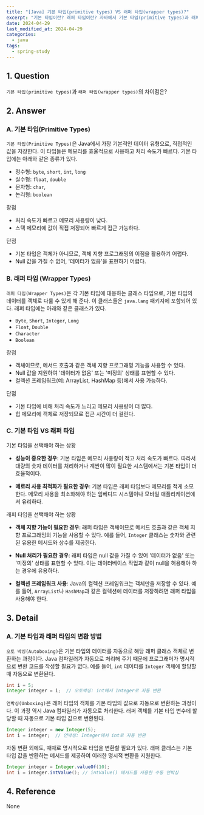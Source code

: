 ```yaml
---
title: "[Java] 기본 타입(primitive types) VS 래퍼 타입(wrapper types)?"
excerpt: "기본 타입이란? 래퍼 타입이란? 자바에서 기본 타입(primitive types)과 래퍼 타입(wrapper types)의 차이점은? 오토 박싱과 언박싱이란?"
date: 2024-04-29
last_modified_at: 2024-04-29
categories:
  - java
tags:
  - spring-study
---
```


## 1. Question

`기본 타입(primitive types)`과 `래퍼 타입(wrapper types)`의 차이점은?

## 2. Answer

### A. 기본 타입(Primitive Types)

`기본 타입(Primitive Types)`은 Java에서 가장 기본적인 데이터 유형으로, 직접적인 값을 저장한다. 이 타입들은 메모리를 효율적으로 사용하고 처리 속도가 빠르다. 기본 타입에는 아래와 같은 종류가 있다.

* 정수형: `byte`, `short`, `int`, `long`
* 실수형: `float`, `double`
* 문자형: `char`,
* 논리형: `boolean`

장점

* 처리 속도가 빠르고 메모리 사용량이 낮다.
* 스택 메모리에 값이 직접 저장되어 빠르게 접근 가능하다.

단점

* 기본 타입은 객체가 아니므로, 객체 지향 프로그래밍의 이점을 활용하기 어렵다.
* Null 값을 가질 수 없어, '데이터가 없음'을 표현하기 어렵다.

### B. 래퍼 타입 (Wrapper Types)

`래퍼 타입(Wrapper Types)`은 각 기본 타입에 대응하는 클래스 타입으로, 기본 타입의 데이터를 객체로 다룰 수 있게 해 준다. 이 클래스들은 `java.lang` 패키지에 포함되어 있다. 래퍼 타입에는 아래와 같은 클래스가 있다.

* `Byte`, `Short`, `Integer`, `Long`
* `Float`, `Double`
* `Character`
* `Boolean`

장점

* 객체이므로, 메서드 호출과 같은 객체 지향 프로그래밍 기능을 사용할 수 있다.
* Null 값을 지원하여 '데이터가 없음' 또는 '미정의' 상태를 표현할 수 있다.
* 컬렉션 프레임워크(예: ArrayList, HashMap 등)에서 사용 가능하다.

단점

* 기본 타입에 비해 처리 속도가 느리고 메모리 사용량이 더 많다.
* 힙 메모리에 객체로 저장되므로 접근 시간이 더 걸린다.

### C. 기본 타입 VS 래퍼 타입

기본 타입을 선택해야 하는 상황

* **성능이 중요한 경우**: 기본 타입은 메모리 사용량이 적고 처리 속도가 빠르다. 따라서 대량의 숫자 데이터를 처리하거나 계싼이 많이 필요한 시스템에서는 기본 타입이 더 효율적이다.

* **메로리 사용 최적화가 필요한 경우**: 기본 타입은 래퍼 타입보다 메모리를 적게 소모한다. 메모리 사용을 최소화해야 하는 임베디드 시스템이나 모바일 애플리케이션에서 유리하다.

래퍼 타입을 선택해야 하는 상황

* **객체 지향 기능이 필요한 경우**: 래퍼 타입은 객체이므로 메서드 호출과 같은 객체 지향 프로그래밍의 기능을 사용할 수 있다. 예를 들어, `Integer` 클래스는 숫자와 관련된 유용한 메서드와 상수를 제공한다.

* **Null 처리가 필요한 경우**: 래퍼 타입은 null 값을 가질 수 있어 '데이터가 없음' 또는 '미정의' 상태를 표현할 수 있다. 이는 데이터베이스 작업과 같이 null을 허용해야 하는 경우에 유용하다.

* **컬렉션 프레임워크 사용**: Java의 컬렉션 프레임워크는 객체만을 저장할 수 있다. 예를 들어, `ArrayList`나 `HashMap`과 같은 컬렉션에 데이터를 저장하려면 래퍼 타입을 사용해야 한다.

## 3. Detail

### A. 기본 타입과 래퍼 타입의 변환 방법

`오토 박싱(Autoboxing)`은 기본 타입의 데이터를 자동으로 해당 래퍼 클래스 객체로 변환하는 과정이다. Java 컴파일러가 자동으로 처리해 주기 때문에 프로그래머가 명시적으로 변환 코드를 작성할 필요가 없다. 예를 들어, `int` 데이터를 `Integer` 객체에 할당할 때 자동으로 변환된다.

```java
int i = 5;
Integer integer = i;  // 오토박싱: int에서 Integer로 자동 변환
```

`언박싱(Unboxing)`은 래퍼 타입의 객체를 기본 타입의 값으로 자동으로 변환하는 과정이다. 이 과정 역시 Java 컴파일러가 자동으로 처리한다. 래퍼 객체를 기본 타입 변수에 할당할 때 자동으로 기본 타입 값으로 변환된다.

```java
Integer integer = new Integer(5);
int i = integer;  // 언박싱: Integer에서 int로 자동 변환
```

자동 변환 외에도, 때때로 명시적으로 타입을 변환할 필요가 있다. 래퍼 클래스는 기본 타입 값을 반환하는 메서드를 제공하여 이러한 명시적 변환을 지원한다.

```java
Integer integer = Integer.valueOf(10);
int i = integer.intValue(); // intValue() 메서드를 사용한 수동 언박싱
```

## 4. Reference

None